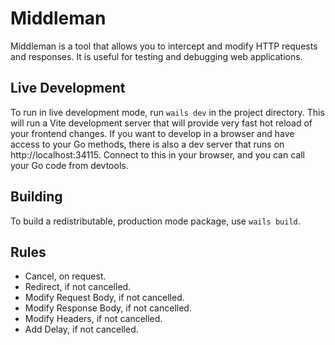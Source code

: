 # Middleman

Middleman is a tool that allows you to intercept and modify HTTP requests and responses. It is useful for testing and debugging web applications.

## Live Development

To run in live development mode, run `wails dev` in the project directory. This will run a Vite development
server that will provide very fast hot reload of your frontend changes. If you want to develop in a browser
and have access to your Go methods, there is also a dev server that runs on http://localhost:34115. Connect
to this in your browser, and you can call your Go code from devtools.

## Building

To build a redistributable, production mode package, use `wails build`.


## Rules


- Cancel, on request.
- Redirect, if not cancelled.
- Modify Request Body, if not cancelled.
- Modify Response Body, if not cancelled.
- Modify Headers, if not cancelled.
- Add Delay, if not cancelled.